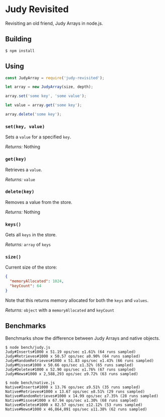 # Judy Revisited

Revisiting an old friend, Judy Arrays in node.js.

## Building

```
$ npm install
```

## Using

```js
const JudyArray = require('judy-revisited');

let array = new JudyArray(size, depth);

array.set('some key', 'some value');

let value = array.get('some key');

array.delete('some key');
```

### `set(key, value)`

Sets a `value` for a specified `key`.

_Returns:_ Nothing

### `get(key)`

Retrieves a `value`.

_Returns:_ `value`

### `delete(key)`

Removes a value from the store.

_Returns:_ Nothing

### `keys()`

Gets all `keys` in the store.

_Returns:_ `array` of `keys`

### `size()`

Current size of the store:

```json
{
  "memoryAllocated": 1024,
  "keyCount": 64
}
```

Note that this returns memory allocated for both the `keys` and `values`.

_Returns:_ `object` with a `memoryAllocated` and `keyCount`


## Benchmarks

Benchmarks show the difference between Judy Arrays and native objects.

```
$ node bench/judy.js
Judy#Inserts#1000 x 51.19 ops/sec ±1.61% (64 runs sampled)
Judy#Retrieves#1000 x 50.57 ops/sec ±0.90% (64 runs sampled)
Judy#RandomRetrieves#1000 x 51.83 ops/sec ±1.43% (66 runs sampled)
Judy#Misses#1000 x 50.66 ops/sec ±1.32% (65 runs sampled)
Judy#Deletes#1000 x 52.90 ops/sec ±1.76% (67 runs sampled)
Judy#News#1000 x 2,588,293 ops/sec ±9.72% (63 runs sampled)

$ node bench/native.js
Native#Inserts#1000 x 13.76 ops/sec ±9.51% (35 runs sampled)
Native#Retrieves#1000 x 13.67 ops/sec ±8.51% (29 runs sampled)
Native#RandomRetrieves#1000 x 14.99 ops/sec ±7.35% (28 runs sampled)
Native#Misses#1000 x 67.94 ops/sec ±1.30% (68 runs sampled)
Native#Deletes#1000 x 82.57 ops/sec ±12.12% (53 runs sampled)
Native#News#1000 x 46,864,091 ops/sec ±11.38% (62 runs sampled)
```
